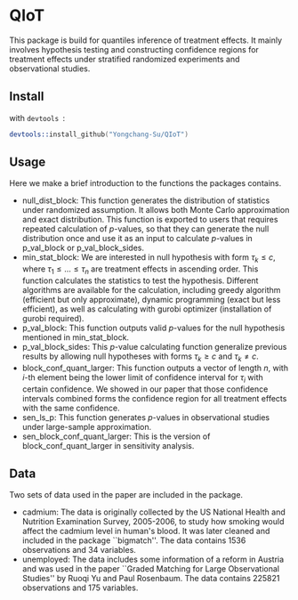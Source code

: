  # QIoT

This package is build for quantiles inference of treatment effects. It mainly involves hypothesis testing and constructing confidence regions for treatment effects under stratified randomized experiments and observational studies.

## Install
with `devtools `:
```S
devtools::install_github("Yongchang-Su/QIoT")
```


## Usage

Here we make a brief introduction to the functions the packages contains.

- null_dist_block: This function generates the distribution of statistics under randomized assumption. It allows both Monte Carlo approximation and exact distribution. This function is exported to users that requires repeated calculation of $p$-values, so that they can generate the null distribution once and use it as an input to calculate $p$-values in p_val_block or p_val_block_sides.
- min_stat_block: We are interested in null hypothesis with form $\tau_{k}\le c$, where $\tau_{1}\le \ldots \le \tau_{n}$ are treatment effects in ascending order. This function calculates the statistics to test the hypothesis. Different algorithms are available for the calculation, including greedy algorithm (efficient but only approximate), dynamic programming (exact but less efficient), as well as calculating with gurobi optimizer (installation of gurobi required).
- p_val_block: This function outputs valid $p$-values for the null hypothesis mentioned in min_stat_block.
- p_val_block_sides: This $p$-value calculating function generalize previous results by allowing null hypotheses with forms $\tau_{k}\ge c$ and $\tau_{k}\ne c$.
- block_conf_quant_larger: This function outputs a vector of length $n$, with $i$-th element being the lower limit of confidence interval for $\tau_{i}$ with certain confidence. We showed in our paper that those confidence intervals combined forms the confidence region for all treatment effects with the same confidence.
- sen_ls_p: This function generates $p$-values in observational studies under large-sample approximation.
- sen_block_conf_quant_larger: This is the version of block_conf_quant_larger in sensitivity analysis.

## Data
Two sets of data used in the paper are included in the package.

- cadmium: The data is originally collected by the US National Health and Nutrition Examination Survey, 2005-2006, to study how smoking would affect the cadmium level in human's blood. It was later cleaned and included in the package ``bigmatch''. The data contains 1536 observations and 34 variables.
- unemployed: The data includes some information of a reform in Austria and was used in the paper ``Graded Matching for Large Observational Studies'' by Ruoqi Yu and Paul Rosenbaum. The data contains 225821 observations and 175 variables.
